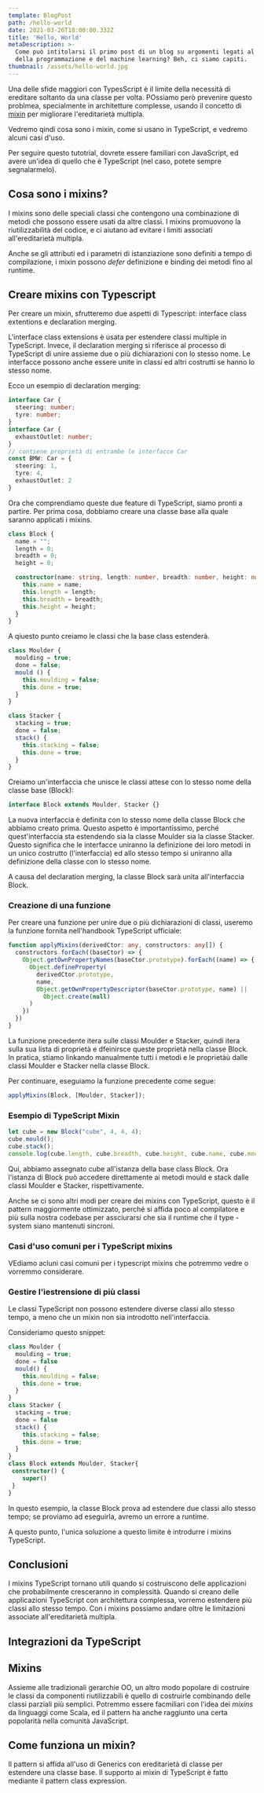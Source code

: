 ```yaml
---
template: BlogPost
path: /hello-world
date: 2021-03-26T18:00:00.332Z
title: 'Hello, World'
metaDescription: >-
  Come può intitolarsi il primo post di un blog su argomenti legati al mondo
  della programmazione e del machine learning? Beh, ci siamo capiti.
thumbnail: /assets/hello-world.jpg
---
```


Una delle sfide maggiori con TypesScript è il limite della necessità di ereditare soltanto da una classe per volta. POssiamo però prevenire questo problmea, specialmente in architetture complesse, usando il concetto di [mixin](https://www.typescriptlang.org/docs/handbook/mixins.html) per migliorare l'ereditarietà multipla.

Vedremo qindi cosa sono i mixin, come si usano in TypeScript, e vedremo alcuni casi d'uso.

Per seguire questo tutotrial, dovrete essere familiari con JavaScript, ed avere un'idea di quello che è TypeScript (nel caso, potete sempre segnalarmelo).

## Cosa sono i mixins?

I mixins sono delle speciali classi che contengono una combinazione di metodi che possono essere usati da altre classi. I mixins promuovono la riutilizzabilità del codice, e ci aiutano ad evitare i limiti associati all'ereditarietà multipla.

Anche se gli attributi ed i parametri di istanziazione sono definiti a tempo di compilazione, i mixin possono *defer* definizione e binding dei metodi fino al runtime.

## Creare mixins con Typescript

Per creare un mixin, sfrutteremo due aspetti di Typescript: interface class extentions e declaration merging.

L'interface class extensions è usata per estendere classi multiple in TypeScript. Invece, il declaration merging si riferisce al processo di TypeScript di unire assieme due o più dichiarazioni con lo stesso nome. Le interfacce possono anche essere unite in classi ed altri costrutti se hanno lo stesso nome.

Ecco un esempio di declaration merging:

```ts
interface Car {
  steering: number;
  tyre: number;
}
interface Car {
  exhaustOutlet: number;
}
// contiene proprietà di entrambe le interfacce Car
const BMW: Car = {
  steering: 1,
  tyre: 4,
  exhaustOutlet: 2
}
```

Ora che comprendiamo queste due feature di TypeScript, siamo pronti a partire. Per prima cosa, dobbiamo creare una classe base alla quale saranno applicati i mixins.

```ts
class Block {
  name = "";
  length = 0;
  breadth = 0;
  height = 0;

  constructor(name: string, length: number, breadth: number, height: number,) {
    this.name = name;
    this.length = length;
    this.breadth = breadth;
    this.height = height;
  }
}
```

A qiuesto punto creiamo le classi che la base class estenderà.

```ts
class Moulder {
  moulding = true;
  done = false;
  mould () {
    this.moulding = false;
    this.done = true;
  }
}

class Stacker {
  stacking = true;
  done = false;
  stack() {
    this.stacking = false;
    this.done = true;
  }
}
```

Creiamo un'interfaccia che unisce le classi attese con lo stesso nome della classe base (Block):

```ts
interface Block extends Moulder, Stacker {}
```

La nuova interfaccia è definita con lo stesso nome della classe Block che abbiamo creato prima. Questo aspetto è importantissimo, perché quest'interfaccia sta estendendo sia la classe Moulder sia la classe Stacker. Questo significa che le interfacce uniranno la definizione dei loro metodi in un unico costrutto (l'interfaccia) ed allo stesso tempo si uniranno alla definizione della classe con lo stesso nome.

A causa del declaration merging, la classe Block sarà unita all'interfaccia Block.

### Creazione di una funzione

Per creare una funzione per unire due o più dichiarazioni di classi, useremo la funzione fornita nell'handbook TypeScript ufficiale:

```ts
function applyMixins(derivedCtor: any, constructors: any[]) {
  constructors.forEach((baseCtor) => {
    Object.getOwnPropertyNames(baseCtor.prototype).forEach((name) => {
      Object.defineProperty(
        derivedCtor.prototype,
        name,
        Object.getOwnPropertyDescriptor(baseCtor.prototype, name) ||
          Object.create(null)
      )
    })
  })
}
```

La funzione precedente itera sulle classi Moulder e Stacker, quindi itera sulla sua lista di proprietà e dfeinirsce queste proprietà nella classe Block. In pratica, stiamo linkando manualmente tutti i metodi e le proprietàù dalle classi Moulder e Stacker nella classe Block.

Per continuare, eseguiamo la funzione precedente come segue:

```ts
applyMixins(Block, [Moulder, Stacker]);
```

### Esempio di TypeScript Mixin

```ts
let cube = new Block("cube", 4, 4, 4);
cube.mould();
cube.stack();
console.log(cube.length, cube.breadth, cube.height, cube.name, cube.moulding, cube.stacking);
```

Qui, abbiamo assegnato cube all'istanza della base class Block. Ora l'istanza di Block può accedere direttamente ai metodi mould e stack dalle classi Moulder e Stacker, rispettivamente.

Anche se ci sono altri modi per creare dei mixins con TypeScript, questo è il pattern maggiormente ottimizzato, perché si affida poco al compilatore e più sulla nostra codebase per assciurarsi che sia il runtime che il type - system siano mantenuti sincroni.

### Casi d'uso comuni per i TypeScript mixins

VEdiamo acluni casi comuni per i typescript mixins che potremmo vedre o vorremmo considerare.

### Gestire l'ìestrensione di più classi

Le classi TypeScript non possono estendere diverse classi allo stesso tempo, a meno che un mixin non sia introdotto nell'interfaccia.

Consideriamo questo snippet:

```ts
class Moulder {
  moulding = true;
  done = false
  mould() {
    this.moulding = false;
    this.done = true;
  }
}
class Stacker {
  stacking = true;
  done = false
  stack() {
    this.stacking = false;
    this.done = true;
  }
}
class Block extends Moulder, Stacker{
 constructor() {
    super()
 }
}
```

In questo esempio, la classe Block prova ad estendere due classi allo stesso tempo; se proviamo ad eseguirla, avremo un errore a runtime.

A questo punto, l'unica soluzione a questo limite è introdurre i mixins TypeScript.

## Conclusioni

I mixins TypeScript tornano utili quando si costruiscono delle applicazioni che probabilmente cresceranno in complessità. Quando si creano delle applicazioni TypeScript con architettura complessa, vorremo estendere più classi allo stesso tempo. Con i mixins possiamo andare oltre le limitazioni associate all'ereditarietà multipla.

## Integrazioni da TypeScript

## Mixins

Assieme alle tradizionali gerarchie OO, un altro modo popolare di costruire le classi da componenti riutilizzabili è quello di costruirle combinando delle classi parziali più semplici. Potremmo essere facmiliari con l'idea dei *mixins* da linguaggi come Scala, ed il pattern ha anche raggiunto una certa popolarità nella comunità JavaScript.

## Come funziona un mixin?

Il pattern si affida all'uso di Generics con ereditarietà di classe per estendere una classe base. Il supporto ai mixin di TypeScript è fatto mediante il pattern class expression.
